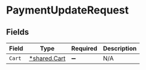 # PaymentUpdateRequest


## Fields

| Field                                       | Type                                        | Required                                    | Description                                 |
| ------------------------------------------- | ------------------------------------------- | ------------------------------------------- | ------------------------------------------- |
| `Cart`                                      | [*shared.Cart](../../models/shared/cart.md) | :heavy_minus_sign:                          | N/A                                         |
